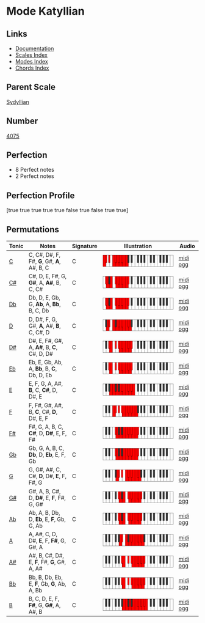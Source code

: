 # Mode Katyllian

## Links

- [Documentation](index.md)
- [Scales Index](Scales.md)
- [Modes Index](Modes.md)
- [Chords Index](Chords.md)

## Parent Scale

[Sydyllian](ScaleSydyllian.md)

## Number

[4075](https://ianring.com/musictheory/scales/4075)

## Perfection

- 8 Perfect notes
- 2 Perfect notes

## Perfection Profile

[true true true true true false true false true true]

## Permutations

| Tonic | Notes | Signature | Illustration | Audio |
|-------|-------|-----------|--------------|-------|
| [C](ModeCNaturalKatyllian.md) | C, C#, D#, F, F#, **G**, G#, **A**, A#, B, C | C | ![CNaturalKatyllian](ModeCNaturalKatyllian.png) | [midi](ModeCNaturalKatyllian.mid) [ogg](ModeCNaturalKatyllian.ogg) |
| [C#](ModeCSharpKatyllian.md) | C#, D, E, F#, G, **G#**, A, **A#**, B, C, C# | C | ![CSharpKatyllian](ModeCSharpKatyllian.png) | [midi](ModeCSharpKatyllian.mid) [ogg](ModeCSharpKatyllian.ogg) |
| [Db](ModeDFlatKatyllian.md) | Db, D, E, Gb, G, **Ab**, A, **Bb**, B, C, Db | C | ![DFlatKatyllian](ModeDFlatKatyllian.png) | [midi](ModeDFlatKatyllian.mid) [ogg](ModeDFlatKatyllian.ogg) |
| [D](ModeDNaturalKatyllian.md) | D, D#, F, G, G#, **A**, A#, **B**, C, C#, D | C | ![DNaturalKatyllian](ModeDNaturalKatyllian.png) | [midi](ModeDNaturalKatyllian.mid) [ogg](ModeDNaturalKatyllian.ogg) |
| [D#](ModeDSharpKatyllian.md) | D#, E, F#, G#, A, **A#**, B, **C**, C#, D, D# | C | ![DSharpKatyllian](ModeDSharpKatyllian.png) | [midi](ModeDSharpKatyllian.mid) [ogg](ModeDSharpKatyllian.ogg) |
| [Eb](ModeEFlatKatyllian.md) | Eb, E, Gb, Ab, A, **Bb**, B, **C**, Db, D, Eb | C | ![EFlatKatyllian](ModeEFlatKatyllian.png) | [midi](ModeEFlatKatyllian.mid) [ogg](ModeEFlatKatyllian.ogg) |
| [E](ModeENaturalKatyllian.md) | E, F, G, A, A#, **B**, C, **C#**, D, D#, E | C | ![ENaturalKatyllian](ModeENaturalKatyllian.png) | [midi](ModeENaturalKatyllian.mid) [ogg](ModeENaturalKatyllian.ogg) |
| [F](ModeFNaturalKatyllian.md) | F, F#, G#, A#, B, **C**, C#, **D**, D#, E, F | C | ![FNaturalKatyllian](ModeFNaturalKatyllian.png) | [midi](ModeFNaturalKatyllian.mid) [ogg](ModeFNaturalKatyllian.ogg) |
| [F#](ModeFSharpKatyllian.md) | F#, G, A, B, C, **C#**, D, **D#**, E, F, F# | C | ![FSharpKatyllian](ModeFSharpKatyllian.png) | [midi](ModeFSharpKatyllian.mid) [ogg](ModeFSharpKatyllian.ogg) |
| [Gb](ModeGFlatKatyllian.md) | Gb, G, A, B, C, **Db**, D, **Eb**, E, F, Gb | C | ![GFlatKatyllian](ModeGFlatKatyllian.png) | [midi](ModeGFlatKatyllian.mid) [ogg](ModeGFlatKatyllian.ogg) |
| [G](ModeGNaturalKatyllian.md) | G, G#, A#, C, C#, **D**, D#, **E**, F, F#, G | C | ![GNaturalKatyllian](ModeGNaturalKatyllian.png) | [midi](ModeGNaturalKatyllian.mid) [ogg](ModeGNaturalKatyllian.ogg) |
| [G#](ModeGSharpKatyllian.md) | G#, A, B, C#, D, **D#**, E, **F**, F#, G, G# | C | ![GSharpKatyllian](ModeGSharpKatyllian.png) | [midi](ModeGSharpKatyllian.mid) [ogg](ModeGSharpKatyllian.ogg) |
| [Ab](ModeAFlatKatyllian.md) | Ab, A, B, Db, D, **Eb**, E, **F**, Gb, G, Ab | C | ![AFlatKatyllian](ModeAFlatKatyllian.png) | [midi](ModeAFlatKatyllian.mid) [ogg](ModeAFlatKatyllian.ogg) |
| [A](ModeANaturalKatyllian.md) | A, A#, C, D, D#, **E**, F, **F#**, G, G#, A | C | ![ANaturalKatyllian](ModeANaturalKatyllian.png) | [midi](ModeANaturalKatyllian.mid) [ogg](ModeANaturalKatyllian.ogg) |
| [A#](ModeASharpKatyllian.md) | A#, B, C#, D#, E, **F**, F#, **G**, G#, A, A# | C | ![ASharpKatyllian](ModeASharpKatyllian.png) | [midi](ModeASharpKatyllian.mid) [ogg](ModeASharpKatyllian.ogg) |
| [Bb](ModeBFlatKatyllian.md) | Bb, B, Db, Eb, E, **F**, Gb, **G**, Ab, A, Bb | C | ![BFlatKatyllian](ModeBFlatKatyllian.png) | [midi](ModeBFlatKatyllian.mid) [ogg](ModeBFlatKatyllian.ogg) |
| [B](ModeBNaturalKatyllian.md) | B, C, D, E, F, **F#**, G, **G#**, A, A#, B | C | ![BNaturalKatyllian](ModeBNaturalKatyllian.png) | [midi](ModeBNaturalKatyllian.mid) [ogg](ModeBNaturalKatyllian.ogg) |
